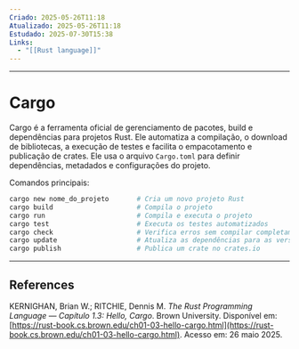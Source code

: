 ```yaml
---
Criado: 2025-05-26T11:18
Atualizado: 2025-05-26T11:18
Estudado: 2025-07-30T15:38
Links:
  - "[[Rust language]]"
---
```

---
# Cargo

Cargo é a ferramenta oficial de gerenciamento de pacotes, build e dependências para projetos Rust. Ele automatiza a compilação, o download de bibliotecas, a execução de testes e facilita o empacotamento e publicação de crates. Ele usa o arquivo `Cargo.toml` para definir dependências, metadados e configurações do projeto.

Comandos principais:

```bash
cargo new nome_do_projeto       # Cria um novo projeto Rust
cargo build                     # Compila o projeto
cargo run                       # Compila e executa o projeto
cargo test                      # Executa os testes automatizados
cargo check                     # Verifica erros sem compilar completamente
cargo update                    # Atualiza as dependências para as versões mais recentes
cargo publish                   # Publica um crate no crates.io
```

---
## References

KERNIGHAN, Brian W.; RITCHIE, Dennis M. _The Rust Programming Language — Capítulo 1.3: Hello, Cargo_. Brown University. Disponível em: [https://rust-book.cs.brown.edu/ch01-03-hello-cargo.html](https://rust-book.cs.brown.edu/ch01-03-hello-cargo.html). Acesso em: 26 maio 2025.